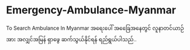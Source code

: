 # Emergency-Ambulance-Myanmar
To Search Ambulance In Myanmar
အရေးပေါ် အခြေေအနေတွင် လူနာတင်ယာဉ်အား အလျှင်အမြန် ရှာဖွေ ဆက်သွယ်နိုင်ရန် ရည်ရွယ်ပါသည်..
